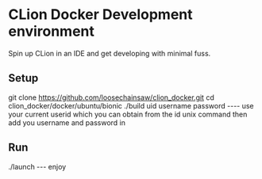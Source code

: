 # CLion Docker Development environment
Spin up CLion in an IDE and get developing with minimal fuss.

## Setup
git clone https://github.com/loosechainsaw/clion_docker.git
cd clion_docker/docker/ubuntu/bionic
./build uid username password ---- use your current userid which you can obtain from the id unix command then add you username and password in

## Run
./launch --- enjoy


